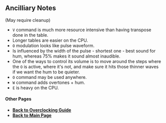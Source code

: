 ## Ancilliary Notes

(May require cleanup)

* `V` command is much more resource intensive than having transpose done in the table.
* Longer tables are easier on the CPU.
* `O` modulation looks like pulse waveform.
* Is influenced by the width of the pulse - shortest one - best sound for hum, whereas 75% makes it sound almost inaudible.
* One of the ways to control its volume is to move around the steps where the `O` is active, where it's not, and make sure it hits those thinner waves if we want the hum to be quieter.
* `O` command may be used anywhere.
* `W` command adds overtones + hum.
* `E` is heavy on the CPU.

#### Other Pages
* **[Back to Overclocking Guide](/OC_GUIDE.md)**
* **[Back to Main Page](/README.md)**
